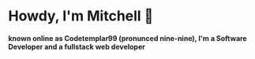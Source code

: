 # Howdy,  I'm Mitchell :wave:
#### known online as Codetemplar99 (pronunced nine-nine), I'm a Software Developer and a fullstack web developer
